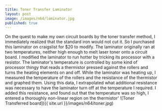 ```yaml
---
title: Toner Transfer Laminator
layout: post
image: /images/n64/laminator.jpg
published: true
---
```


On the quest to make my own circuit boards by the toner transfer method, I immediately realized that the standard iron would not cut it. So I purchased this laminator on craigslist for $20 to modify. <!-- more --> The laminator originally ran at two temperatures, neither high enough to melt laser toner onto a circuit board. I modified the laminator to run hotter by tricking its processor with a resistor. The laminator's temperature is controlled by some kind of processor thingy that reads a thermistor pressed against the rollers and turns the heating elements on and off. While the laminator was heating up, I measured the temperature of the rollers and the resistance of the thermistor and graphed them. Using this data, I extrapolated what additional resistance was necessary to have the laminator turn off at the temperature I required. I added this resistance, and found out that the temperature was so high, I entered a thoroughly non-linear region on the thermistor'
![Toner Transferred board]({{ site.url }}/images/n64/toner.jpg)